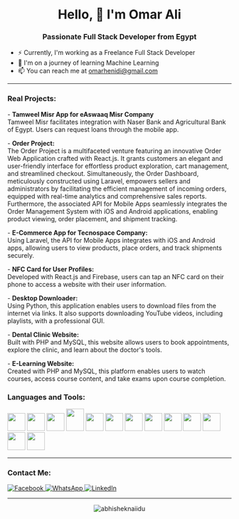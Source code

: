 <h1 align="center" >Hello, 👋 I'm Omar Ali</h1>
<h3  align="center">Passionate Full Stack Developer from Egypt</h3>

<ul>
    <li>⚡ Currently, I'm working as a Freelance Full Stack Developer</li>
    <li>🌱 I'm on a journey of learning Machine Learning</li>
    <li>📫 You can reach me at <a href="mailto:omarhenidi@gmail.com">omarhenidi@gmail.com</a></li>
</ul>

<hr>

<h3  align="left">Real Projects:</h3>

<p>- <strong>Tamweel Misr App for eAswaaq Misr Company</strong><br>
   Tamweel Misr facilitates integration with Naser Bank and Agricultural Bank of Egypt. Users can request loans through the mobile app.</p>

<p>- <strong>Order Project:</strong><br> The Order Project is a multifaceted venture featuring an innovative Order Web Application crafted with React.js. It grants customers an elegant and user-friendly interface for effortless product exploration, cart management, and streamlined checkout. Simultaneously, the Order Dashboard, meticulously constructed using Laravel, empowers sellers and administrators by facilitating the efficient management of incoming orders, equipped with real-time analytics and comprehensive sales reports. Furthermore, the associated API for Mobile Apps seamlessly integrates the Order Management System with iOS and Android applications, enabling product viewing, order placement, and shipment tracking.</p>


<p>- <strong>E-Commerce App for Tecnospace Company:</strong><br>
    Using Laravel, the API for Mobile Apps integrates with iOS and Android apps, allowing users to view products, place orders, and track shipments securely.</p>

<p>- <strong>NFC Card for User Profiles:</strong><br>
    Developed with React.js and Firebase, users can tap an NFC card on their phone to access a website with their user information.</p>

<p>- <strong>Desktop Downloader:</strong><br>
    Using Python, this application enables users to download files from the internet via links. It also supports downloading YouTube videos, including playlists, with a professional GUI.</p>

<p>- <strong>Dental Clinic Website:</strong><br>
    Built with PHP and MySQL, this website allows users to book appointments, explore the clinic, and learn about the doctor's tools.</p>

<p>- <strong>E-Learning Website:</strong><br>
    Created with PHP and MySQL, this platform enables users to watch courses, access course content, and take exams upon course completion.</p>

<h3  align="left">Languages and Tools:</h3>

<p align="left"> 
<img src="https://brandslogos.com/wp-content/uploads/images/large/arduino-logo-1.png" width="40" height="40">
<img src="https://upload.wikimedia.org/wikipedia/commons/thumb/c/c3/Python-logo-notext.svg/1869px-Python-logo-notext.svg.png" width="40" height="40">
<img src="https://cdn.icon-icons.com/icons2/2107/PNG/512/file_type_vscode_icon_130084.png" width="40" height="40">
<img src="https://1.bp.blogspot.com/-LgTa-xDiknI/X4EflN56boI/AAAAAAAAPuk/24YyKnqiGkwRS9-_9suPKkfsAwO4wHYEgCLcBGAsYHQ/s0/image9.png" width="40" height="50">
<img src="https://nextsoftware.io/files/images/logos/main/reactjs-logo.png" width="40" height="40">
<img src="https://cdn.freebiesupply.com/logos/large/2x/firebase-1-logo-png-transparent.png" width="40" height="40">
<img src="https://upload.wikimedia.org/wikipedia/commons/thumb/1/18/ISO_C%2B%2B_Logo.svg/1822px-ISO_C%2B%2B_Logo.svg.png" width="40" height="40">
<img src="https://www.logo.wine/a/logo/Linux/Linux-Logo.wine.svg" width="40" height="40">
<img src="https://pngimg.com/uploads/mysql/mysql_PNG23.png" width="40" height="40">
<img src="https://upload.wikimedia.org/wikipedia/commons/thumb/2/27/PHP-logo.svg/2560px-PHP-logo.svg.png" width="40" height="40">
<img src="https://cdn-icons-png.flaticon.com/512/6119/6119533.png" width="40" height="40">
<img src="https://upload.wikimedia.org/wikipedia/fr/thumb/3/3b/Raspberry_Pi_logo.svg/1200px-Raspberry_Pi_logo.svg.png" width="40" height="40">
<img src="https://www.9and9.com/image/webrtc.png" width="40" height="40">
</p>

<hr>

<h3>Contact Me:</h3>

<p>
    <a href="https://www.facebook.com/omarhenidi" target="_blank">
        <img alt="Facebook" src="https://img.shields.io/badge/Facebook-4267B2.svg?style=for-the-badge&logo=facebook&logoColor=white" />
    </a>
    <a href="http://Wa.me/201004753538" target="_blank">
        <img alt="WhatsApp" src="https://img.shields.io/badge/WhatsApp-128C7E.svg?style=for-the-badge&logo=whatsapp&logoColor=white" />
    </a>
    <a href="https://www.linkedin.com/in/omarhenidi" target="_blank">
        <img alt="LinkedIn" src="https://img.shields.io/badge/LinkedIn-0077b5.svg?style=for-the-badge&logo=linkedin&logoColor=white" />
    </a>
</p>



<hr>
 <p align="center"> <img src="https://github-readme-stats.vercel.app/api?username=omarhenidi&theme=gotham"  alt="abhisheknaiidu" />